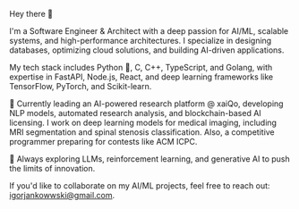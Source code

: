 Hey there 👋

I'm a Software Engineer & Architect with a deep passion for AI/ML, scalable systems, and high-performance architectures. I specialize in designing databases, optimizing cloud solutions, and building AI-driven applications.

My tech stack includes Python 🐍, C, C++, TypeScript, and Golang, with expertise in FastAPI, Node.js, React, and deep learning frameworks like TensorFlow, PyTorch, and Scikit-learn.

🚀 Currently leading an AI-powered research platform @ xaiQo, developing NLP models, automated research analysis, and blockchain-based AI licensing. I work on deep learning models for medical imaging, including MRI segmentation and spinal stenosis classification. Also, a competitive programmer preparing for contests like ACM ICPC.

🤖 Always exploring LLMs, reinforcement learning, and generative AI to push the limits of innovation.

If you'd like to collaborate on my AI/ML projects, feel free to reach out: igorjankowwski@gmail.com.
